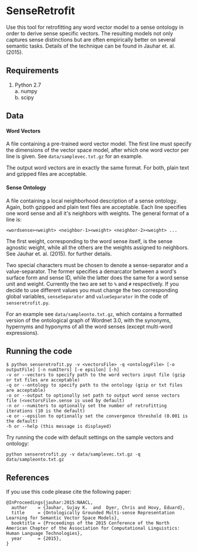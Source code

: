 # SenseRetrofit

Use this tool for retrofitting any word vector model to a sense ontology in order to derive sense specific vectors. The resulting models not only captures sense distinctions but are often empirically better on several semantic tasks. Details of the technique can be found in Jauhar et. al. (2015).

## Requirements

1. Python 2.7  
	a. numpy  
	b. scipy
	
## Data

#### Word Vectors
A file containing a pre-trained word vector model. The first line must specify the dimensions of the vector space model, after which one word vector per line is given. See ```data/samplevec.txt.gz``` for an example.

The output word vectors are in exactly the same format. For both, plain text and gzipped files are acceptable.

#### Sense Ontology
A file containing a local neighborhood description of a sense ontology. Again, both gzipped and plain text files are acceptable. Each line specifies one word sense and all it's neighbors with weights. The general format of a line is:

```<wordsense><weight> <neighbor-1><weight> <neighbor-2><weight> ...```

The first weight, corresponding to the word sense itself, is the sense agnostic weight, while all the others are the weights assigned to neighbors. See Jauhar et. al. (2015). for further details.

Two special characters must be chosen to denote a sense-separator and a value-separator. The former specifies a demarcator between a word's surface form and sense ID, while the latter does the same for a word sense unit and weight. Currently the two are set to ```%``` and ```#``` respectively. If you decide to use different values you must change the two corresponding global variables, ```senseSeparator``` and ```valueSeparator``` in the code of ```senseretrofit.py```.

For an example see ```data/sampleonto.txt.gz```, which contains a formatted version of the ontological graph of Wordnet 3.0, with the synonyms, hypernyms and hyponyms of all the word senses (except multi-word expressions).

## Running the code
```
$ python senseretrofit.py -v <vectorsFile> -q <ontologyFile> [-o outputFile] [-n numIters] [-e epsilon] [-h]
-v or --vectors to specify path to the word vectors input file (gzip or txt files are acceptable)
-q or --ontology to specify path to the ontology (gzip or txt files are acceptable)
-o or --output to optionally set path to output word sense vectors file (<vectorsFile>.sense is used by default)
-n or --numiters to optionally set the number of retrofitting iterations (10 is the default)
-e or --epsilon to optionally set the convergence threshold (0.001 is the default)
-h or --help (this message is displayed)
```

Try running the code with default settings on the sample vectors and ontology:

```python senseretrofit.py -v data/samplevec.txt.gz -q data/sampleonto.txt.gz```

## References

If you use this code please cite the following paper:

```
@InProceedings{jauhar:2015:NAACL,
  author    = {Jauhar, Sujay K.  and  Dyer, Chris and Hovy, Eduard},
  title     = {Ontologically Grounded Multi-sense Representation Learning for Semantic Vector Space Models},
  booktitle = {Proceedings of the 2015 Conference of the North American Chapter of the Association for Computational Linguistics: Human Language Technologies},
  year      = {2015},
}
```